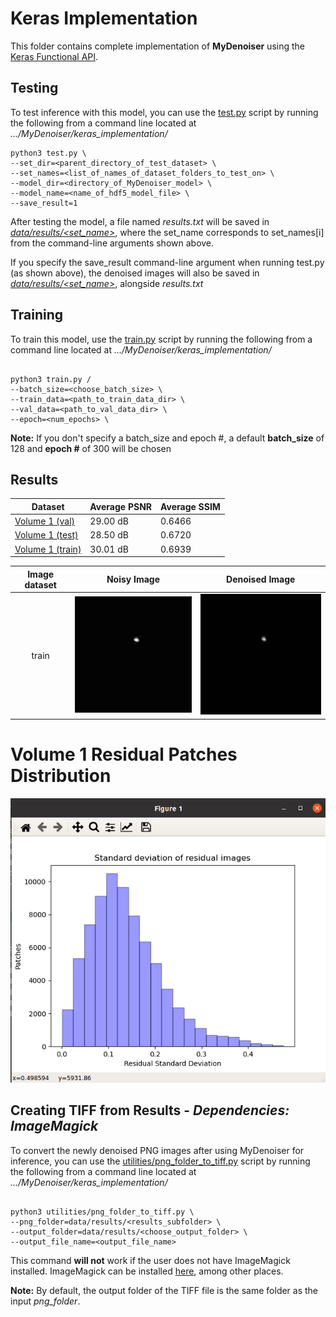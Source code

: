 # Keras Implementation

This folder contains complete implementation of **MyDenoiser** using the 
[Keras Functional API](https://keras.io/guides/functional_api/).

## Testing

To test inference with this model, you can use the [test.py](test.py) script by 
running the following from a command line located at *.../MyDenoiser/keras_implementation/*

```
python3 test.py \
--set_dir=<parent_directory_of_test_dataset> \
--set_names=<list_of_names_of_dataset_folders_to_test_on> \
--model_dir=<directory_of_MyDenoiser_model> \
--model_name=<name_of_hdf5_model_file> \
--save_result=1

```

After testing the model, a file named *results.txt* will be saved in [*data/results/<set_name>*](data/results), 
where the set_name corresponds to set_names[i] from the command-line arguments shown above.  

If you specify the save_result command-line argument when running test.py (as shown above),
the denoised images will also be saved in [*data/results/<set_name>*](data/results), alongside *results.txt*


## Training

To train this model, use the [train.py](train.py) script by running the following from 
a command line located at *.../MyDenoiser/keras_implementation/*

```

python3 train.py /
--batch_size=<choose_batch_size> \
--train_data=<path_to_train_data_dir> \
--val_data=<path_to_val_data_dir> \
--epoch=<num_epochs> \

```
**Note:** If you don't specify a batch_size and epoch #, a default **batch_size** of 128 and **epoch #** of 300 will be chosen

## Results

| Dataset                                                     | Average PSNR | Average SSIM |
|-------------------------------------------------------------|--------------|--------------|
| [Volume 1 (val)](keras_implementation/data/Volume1/val)     | 29.00 dB     | 0.6466       |
| [Volume 1 (test)](keras_implementation/data/Volume1/test)   | 28.50 dB     | 0.6720       |
| [Volume 1 (train)](keras_implementation/data/Volume1/train) | 30.01 dB     | 0.6939       |

| Image dataset | Noisy Image                           | Denoised Image                          |
|:-------------:|:-------------------------------------:|:---------------------------------------:|
| train         | ![](resources/BlurryMRItrain.gif)     | ![](resources/DenoisedMRItrain.gif)     |

# Volume 1 Residual Patches Distribution

![](resources/Volume1ResidualStdPlot.png)


## Creating TIFF from Results - *Dependencies: ImageMagick*

To convert the newly denoised PNG images after using MyDenoiser for inference, you can use the 
[utilities/png_folder_to_tiff.py](utilities/png_folder_to_tiff.py) script by running the following
from a command line located at *.../MyDenoiser/keras_implementation/*

```

python3 utilities/png_folder_to_tiff.py \
--png_folder=data/results/<results_subfolder> \
--output_folder=data/results/<choose_output_folder> \
--output_file_name=<output_file_name>

```
This command **will not** work if the user does not have ImageMagick installed. ImageMagick can be installed [here](https://www.tutorialspoint.com/how-to-install-imagemagick-on-ubuntu), among other places.

**Note:** By default, the output folder of the TIFF file is the same folder as the input *png_folder*.

